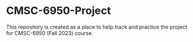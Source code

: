# CMSC-6950-Project
This repository is created as a place to help track and practice the project for CMSC-6950 (Fall 2023) course.
